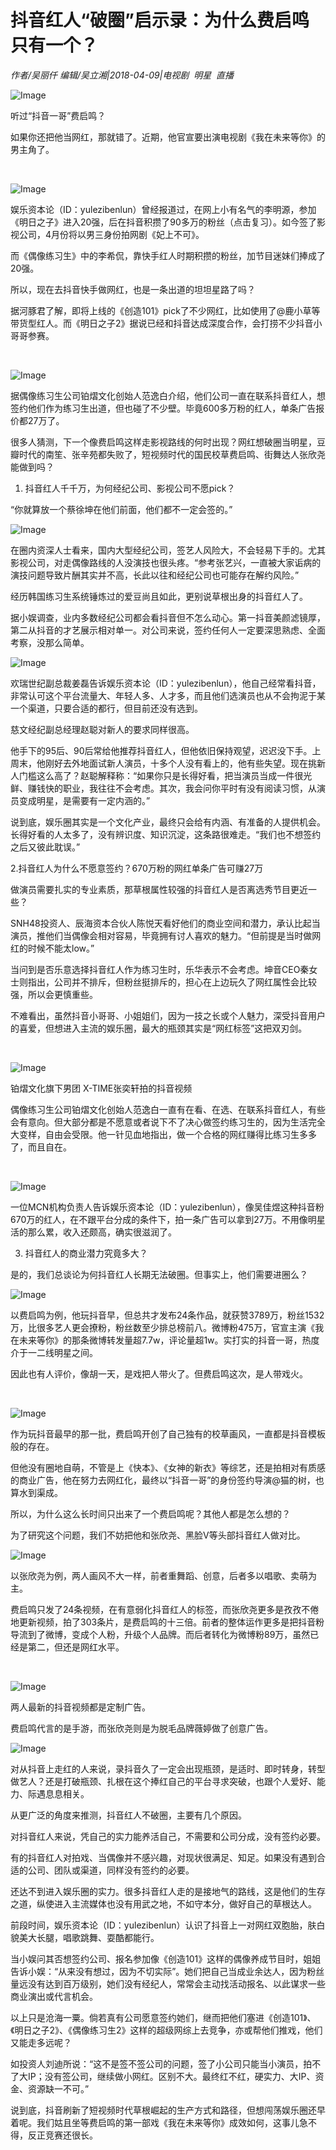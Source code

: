 # 抖音红人“破圈”启示录：为什么费启鸣只有一个？

*作者/吴丽仟 编辑/吴立湘|2018-04-09|电视剧 
                                                明星 
                                                直播*

![Image](http://static.ylzbl.com/uploads/ueditor/php/upload/image/20180410/1523342826210424.jpeg)

听过“抖音一哥”费启鸣？

如果你还把他当网红，那就错了。近期，他官宣要出演电视剧《我在未来等你》的男主角了。

﻿

![Image](http://si1.go2yd.com/get-image/0MDa2CaChOa)

娱乐资本论（ID：yulezibenlun）曾经报道过，在网上小有名气的李明源，参加《明日之子》进入20强，后在抖音积攒了90多万的粉丝（点击复习）。如今签了影视公司，4月份将以男三身份拍网剧《妃上不可》。

而《偶像练习生》中的李希侃，靠快手红人时期积攒的粉丝，加节目迷妹们捧成了20强。

所以，现在去抖音快手做网红，也是一条出道的坦坦星路了吗？

据河豚君了解，即将上线的《创造101》pick了不少网红，比如使用了@鹿小草等带货型红人。而《明日之子2》据说已经和抖音达成深度合作，会打捞不少抖音小哥哥参赛。

﻿

![Image](http://si1.go2yd.com/get-image/0MDa2QSH9ai)

据偶像练习生公司铂熠文化创始人范逸白介绍，他们公司一直在联系抖音红人，想签约他们作为练习生出道，但也碰了不少壁。毕竟600多万粉的红人，单条广告报价都27万了。

很多人猜测，下一个像费启鸣这样走影视路线的何时出现？网红想破圈当明星，豆瓣时代的南笙、张辛苑都失败了，短视频时代的国民校草费启鸣、街舞达人张欣尧能做到吗？

1. 抖音红人千千万，为何经纪公司、影视公司不愿pick？

“你就算放一个蔡徐坤在他们前面，他们都不一定会签的。”

![Image](http://si1.go2yd.com/get-image/0MDa2P2QoS0)

在圈内资深人士看来，国内大型经纪公司，签艺人风险大，不会轻易下手的。尤其影视公司，对走偶像路线的人没演技也很头疼。“参考张艺兴，一直被大家诟病的演技问题导致片酬其实并不高，长此以往和经纪公司也可能存在解约风险。”

经历韩国练习生系统锤炼过的爱豆尚且如此，更别说草根出身的抖音红人了。

据小娱调查，业内多数经纪公司都会看抖音但不怎么动心。第一抖音美颜滤镜厚，第二从抖音的才艺展示相对单一。对公司来说，签约任何人一定要深思熟虑、全面考察，没那么简单。

![Image](http://si1.go2yd.com/get-image/0MDa2MOCrdQ)

欢瑞世纪副总裁姜磊告诉娱乐资本论（ID：yulezibenlun），他自己经常看抖音，非常认可这个平台流量大、年轻人多、人才多，而且他们选演员也从不会拘泥于某一个渠道，只要合适的都行，但目前还没有选到。

慈文经纪副总经理赵聪对新人的要求同样很高。

他手下的95后、90后常给他推荐抖音红人，但他依旧保持观望，迟迟没下手。上周末，他刚好去外地面试新人演员，十多个人没有看上的，他有些失望。现在挑新人门槛这么高了？赵聪解释称：“如果你只是长得好看，把当演员当成一件很光鲜、赚钱快的职业，我往往不会考虑。其次，我会问你平时有没有阅读习惯，从演员变成明星，是需要有一定内涵的。”

说到底，娱乐圈其实是一个文化产业，最终只会给有内涵、有准备的人提供机会。长得好看的人太多了，没有辨识度、知识沉淀，这条路很难走。“我们也不想签约之后又彼此耽误。”

2.抖音红人为什么不愿意签约？670万粉的网红单条广告可赚27万

做演员需要扎实的专业素质，那草根属性较强的抖音红人是否离选秀节目更近一些？

SNH48投资人、辰海资本合伙人陈悦天看好他们的商业空间和潜力，承认比起当演员，推他们当偶像会相对容易，毕竟拥有讨人喜欢的魅力。“但前提是当时做网红的时候不能太low。”

当问到是否乐意选择抖音红人作为练习生时，乐华表示不会考虑。坤音CEO秦女士则指出，公司并不排斥，但粉丝挺排斥的，担心在上边玩久了网红属性会比较强，所以会更慎重些。

不难看出，虽然抖音小哥哥、小姐姐们，因为一技之长或个人魅力，深受抖音用户的喜爱，但想进入主流的娱乐圈，最大的瓶颈其实是“网红标签”这把双刃剑。

﻿

![Image](http://si1.go2yd.com/get-image/0MDa2Je9tHk)

铂熠文化旗下男团 X-TIME张奕轩拍的抖音视频

偶像练习生公司铂熠文化创始人范逸白一直有在看、在选、在联系抖音红人，有些会有意向。但大部分都是不愿意或者说下不了决心做签约练习生的，因为生活完全大变样，自由会受限。他一针见血地指出，做一个合格的网红赚得比练习生多多了，而且自在。

﻿

![Image](http://si1.go2yd.com/get-image/0MDa2L2CUwS)

一位MCN机构负责人告诉娱乐资本论（ID：yulezibenlun），像吴佳煜这种抖音粉670万的红人，在不跟平台分成的条件下，拍一条广告可以拿到27万。不用像明星活的那么累，收入还颇高，确实很滋润了。

3. 抖音红人的商业潜力究竟多大？

是的，我们总谈论为何抖音红人长期无法破圈。但事实上，他们需要进圈么？

![Image](http://si1.go2yd.com/get-image/0MDa2NvuYbI)

以费启鸣为例，他玩抖音早，但总共才发布24条作品，就获赞3789万，粉丝1532万，比很多艺人更会撩粉，粉丝数至少排总榜前八。微博粉475万，官宣主演《我在未来等你》的那条微博转发量超7.7w，评论量超1w。实打实的抖音一哥，热度介于一二线明星之间。

因此也有人评价，像胡一天，是戏把人带火了。但费启鸣这次，是人带戏火。

﻿

![Image](http://si1.go2yd.com/get-image/0MDa2I8bF4q)

作为玩抖音最早的那一批，费启鸣开创了自己独有的校草画风，一直都是抖音模板般的存在。

但他没有圈地自萌，不管是上《快本》、《女神的新衣》等综艺，还是拍相对有质感的商业广告，他在努力去网红化，最终以“抖音一哥”的身份签约导演@猫的树，也算水到渠成。

所以，为什么这么长时间只出来了一个费启鸣呢？其他人都是怎么想的？

为了研究这个问题，我们不妨把他和张欣尧、黑脸V等头部抖音红人做对比。

![Image](http://si1.go2yd.com/get-image/0MDa2Gk5cjA)

以张欣尧为例，两人画风不大一样，前者重舞蹈、创意，后者多以唱歌、卖萌为主。

费启鸣只发了24条视频，在有意弱化抖音红人的标签，而张欣尧更多是孜孜不倦地更新视频，拍了303条片，是费启鸣的十三倍。前者的整体运作更多是把抖音粉导流到了微博，变成个人粉，升级个人品牌。而后者转化为微博粉89万，虽然已经是第二，但还是网红水平。

﻿

![Image](http://si1.go2yd.com/get-image/0MDa2E2ZPlo)

两人最新的抖音视频都是定制广告。

费启鸣代言的是手游，而张欣尧则是为脱毛品牌薇婷做了创意广告。

![Image](http://si1.go2yd.com/get-image/0MDa2FUxCeu)

对从抖音上走红的人来说，录抖音久了一定会出现瓶颈，是适时、即时转身，转型做艺人？还是打破瓶颈、扎根在这个捧红自己的平台寻求突破，也跟个人爱好、能力、际遇息息相关。

从更广泛的角度来推测，抖音红人不破圈，主要有几个原因。

对抖音红人来说，凭自己的实力能养活自己，不需要和公司分成，没有签约必要。

有的抖音红人对拍戏、当偶像并不感兴趣，对现状很满足、知足。如果没有遇到合适的公司、团队或渠道，同样没有签约的必要。

还达不到进入娱乐圈的实力。很多抖音红人走的是接地气的路线，这是他们的生存之道，纵使进入主流媒体也没有用武之地，不如守本分，做好自己的草根达人。

前段时间，娱乐资本论（ID：yulezibenlun）认识了抖音上一对网红双胞胎，肤白貌美大长腿，唱歌跳舞、耍酷都能行。

当小娱问其否想签约公司、报名参加像《创造101》这样的偶像养成节目时，姐姐告诉小娱：“从来没有想过，因为不切实际”。她们把自己当成业余达人，因为粉丝量远没有达到百万级别，她们没有经纪人，常常会主动找活动报名、以此谋求一些商业演出或代言机会。

以上只是沧海一粟。倘若真有公司愿意签约她们，继而把他们塞进《创造101》、《明日之子2》、《偶像练习生2》这样的超级网综上去竞争，亦或帮他们推戏，他们又能走多远呢？

如投资人刘迪所说：“这不是签不签公司的问题，签了小公司只能当小演员，拍不了大IP；没有签公司，继续做小网红。区别不大。最终红不红，硬实力、大IP、资金、资源缺一不可。”

说到底，抖音刷新了短视频时代草根崛起的生产方式和路径，但想闯荡娱乐圈还早着呢。我们姑且坐等费启鸣的第一部戏《我在未来等你》成效如何，这事儿急不得，反正竞赛还很长。

